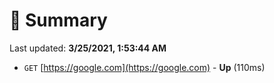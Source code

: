 # 📖 Summary
Last updated: **3/25/2021, 1:53:44 AM**

- `GET` [https://google.com](https://google.com) - **Up** (110ms)
